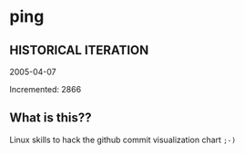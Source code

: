# ping

## HISTORICAL ITERATION
2005-04-07

Incremented: 2866

## What is this?? 
Linux skills to hack the github commit visualization chart `;-)`
